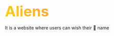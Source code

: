 # Aliens
It is a website where users can wish their 🧡 name
<!DOCTYPE html>
<html lang="en">
<head>
    <meta charset="UTF-8">
    <meta name="viewport" content="width=device-width, initial-scale=1.0">
    <title>🎉 Special Surprise</title>
    <style>
        * {
            margin: 0;
            padding: 0;
            box-sizing: border-box;
        }

        body {
            font-family: 'Segoe UI', Tahoma, Geneva, Verdana, sans-serif;
            background: linear-gradient(135deg, #667eea 0%, #764ba2 50%, #ff6b6b 100%);
            background-size: 200% 200%;
            animation: gradientShift 8s ease infinite;
            min-height: 100vh;
            display: flex;
            align-items: center;
            justify-content: center;
            overflow-x: hidden;
            position: relative;
        }

        @keyframes gradientShift {
            0% { background-position: 0% 50%; }
            50% { background-position: 100% 50%; }
            100% { background-position: 0% 50%; }
        }

        .floating-shapes {
            position: absolute;
            top: 0;
            left: 0;
            width: 100%;
            height: 100%;
            overflow: hidden;
            z-index: 1;
        }

        .shape {
            position: absolute;
            background: rgba(255, 255, 255, 0.1);
            border-radius: 50%;
            animation: float 6s ease-in-out infinite;
        }

        .shape:nth-child(1) { width: 80px; height: 80px; left: 10%; animation-delay: 0s; }
        .shape:nth-child(2) { width: 120px; height: 120px; left: 20%; animation-delay: 2s; }
        .shape:nth-child(3) { width: 60px; height: 60px; left: 80%; animation-delay: 4s; }
        .shape:nth-child(4) { width: 100px; height: 100px; left: 70%; animation-delay: 1s; }

        @keyframes float {
            0%, 100% { transform: translateY(100vh) rotate(0deg); opacity: 0; }
            10%, 90% { opacity: 0.7; }
            50% { transform: translateY(-100px) rotate(180deg); }
        }

        .container {
            text-align: center;
            color: white;
            max-width: 500px;
            width: 90%;
            padding: 2rem;
            position: relative;
            z-index: 10;
        }

        .login-section {
            background: rgba(255, 255, 255, 0.15);
            backdrop-filter: blur(20px);
            border-radius: 25px;
            padding: 3rem 2.5rem;
            box-shadow: 0 15px 35px rgba(0, 0, 0, 0.2);
            border: 1px solid rgba(255, 255, 255, 0.3);
            animation: fadeInUp 1.2s ease-out;
        }

        .surprise-section {
            display: none;
        }

        @keyframes fadeInUp {
            from { opacity: 0; transform: translateY(50px); }
            to { opacity: 1; transform: translateY(0); }
        }

        h1 {
            font-size: 2.8rem;
            margin-bottom: 1rem;
            background: linear-gradient(45deg, #ffd700, #ff6b6b, #4ecdc4);
            background-size: 200% 200%;
            -webkit-background-clip: text;
            -webkit-text-fill-color: transparent;
            background-clip: text;
            animation: textShimmer 3s ease-in-out infinite;
        }

        @keyframes textShimmer {
            0%, 100% { background-position: 0% 50%; }
            50% { background-position: 100% 50%; }
        }

        .subtitle {
            font-size: 1.3rem;
            margin-bottom: 2.5rem;
            opacity: 0.95;
            letter-spacing: 0.5px;
        }

        .code-input {
            width: 100%;
            padding: 1.2rem;
            font-size: 1.3rem;
            border: none;
            border-radius: 15px;
            background: rgba(255, 255, 255, 0.9);
            color: #333;
            margin-bottom: 1.5rem;
            text-align: center;
            letter-spacing: 2px;
            font-weight: bold;
            outline: none;
            transition: all 0.3s ease;
        }

        .code-input:focus {
            transform: scale(1.02);
            box-shadow: 0 0 20px rgba(255, 255, 255, 0.5);
        }

        .reveal-btn {
            background: linear-gradient(45deg, #ff6b6b, #4ecdc4);
            color: white;
            border: none;
            padding: 1.2rem 3rem;
            font-size: 1.2rem;
            border-radius: 25px;
            cursor: pointer;
            font-weight: bold;
            letter-spacing: 1px;
            transition: all 0.3s ease;
            position: relative;
            overflow: hidden;
        }

        .reveal-btn:hover {
            transform: translateY(-3px);
            box-shadow: 0 10px 25px rgba(0, 0, 0, 0.3);
        }

        .reveal-btn:active {
            transform: translateY(0);
        }

        .error-msg {
            color: #ff4757;
            background: rgba(255, 71, 87, 0.1);
            padding: 1rem;
            border-radius: 10px;
            margin-top: 1rem;
            border: 1px solid rgba(255, 71, 87, 0.3);
            display: none;
        }

        /* Surprise Page Styles */
        .surprise-content {
            background: rgba(255, 255, 255, 0.1);
            backdrop-filter: blur(20px);
            border-radius: 30px;
            padding: 3rem;
            box-shadow: 0 20px 40px rgba(0, 0, 0, 0.2);
            border: 1px solid rgba(255, 255, 255, 0.3);
            animation: surpriseEntry 2s ease-out;
            position: relative;
            overflow: hidden;
        }

        @keyframes surpriseEntry {
            0% { opacity: 0; transform: scale(0.5) rotate(-10deg); }
            50% { transform: scale(1.1) rotate(5deg); }
            100% { opacity: 1; transform: scale(1) rotate(0deg); }
        }

        .birthday-title {
            font-size: 3.5rem;
            background: linear-gradient(45deg, #ff6b6b, #ffd700, #4ecdc4, #ff6b6b);
            background-size: 300% 300%;
            -webkit-background-clip: text;
            -webkit-text-fill-color: transparent;
            background-clip: text;
            animation: rainbowText 4s ease-in-out infinite;
            margin-bottom: 1.5rem;
            text-shadow: 0 0 30px rgba(255, 255, 255, 0.5);
        }

        @keyframes rainbowText {
            0%, 100% { background-position: 0% 50%; }
            25% { background-position: 100% 50%; }
            50% { background-position: 100% 100%; }
            75% { background-position: 0% 100%; }
        }

        .friend-name {
            font-size: 2.5rem;
            color: #ffd700;
            margin-bottom: 2rem;
            animation: bounce 2s ease-in-out infinite;
        }

        @keyframes bounce {
            0%, 20%, 50%, 80%, 100% { transform: translateY(0); }
            40% { transform: translateY(-10px); }
            60% { transform: translateY(-5px); }
        }

        .birthday-message {
            font-size: 1.4rem;
            line-height: 1.8;
            margin-bottom: 2rem;
            opacity: 0;
            animation: fadeInMessage 1s ease-out 1s forwards;
        }

        @keyframes fadeInMessage {
            from { opacity: 0; transform: translateY(20px); }
            to { opacity: 1; transform: translateY(0); }
        }

        .cake {
            font-size: 4rem;
            animation: cakeWiggle 2s ease-in-out infinite;
            margin: 2rem 0;
        }

        @keyframes cakeWiggle {
            0%, 100% { transform: rotate(0deg); }
            25% { transform: rotate(-5deg); }
            75% { transform: rotate(5deg); }
        }

        .confetti {
            position: absolute;
            top: -10px;
            left: 50%;
            transform: translateX(-50%);
            width: 10px;
            height: 10px;
            background: #ff6b6b;
            animation: confettiFall 3s linear infinite;
        }

        .confetti:nth-child(2) { left: 20%; background: #4ecdc4; animation-delay: 0.5s; }
        .confetti:nth-child(3) { left: 80%; background: #ffd700; animation-delay: 1s; }
        .confetti:nth-child(4) { left: 35%; background: #ff9ff3; animation-delay: 1.5s; }
        .confetti:nth-child(5) { left: 65%; background: #54a0ff; animation-delay: 2s; }

        @keyframes confettiFall {
            0% { transform: translateX(-50%) translateY(-100vh) rotate(0deg); opacity: 1; }
            100% { transform: translateX(-50%) translateY(100vh) rotate(720deg); opacity: 0; }
        }

        .balloons {
            position: absolute;
            top: 20px;
            left: 20px;
            font-size: 2rem;
            animation: balloonFloat 4s ease-in-out infinite;
        }

        @keyframes balloonFloat {
            0%, 100% { transform: translateY(0px); }
            50% { transform: translateY(-20px); }
        }

        .celebration-btn {
            background: linear-gradient(45deg, #ff6b6b, #ffd700);
            color: white;
            border: none;
            padding: 1rem 2.5rem;
            font-size: 1.1rem;
            border-radius: 25px;
            cursor: pointer;
            font-weight: bold;
            margin-top: 2rem;
            transition: all 0.3s ease;
            animation: pulse 2s ease-in-out infinite;
        }

        @keyframes pulse {
            0%, 100% { transform: scale(1); }
            50% { transform: scale(1.05); }
        }

        .celebration-btn:hover {
            transform: scale(1.1);
            box-shadow: 0 10px 25px rgba(255, 107, 107, 0.4);
        }

        @media (max-width: 600px) {
            h1 { font-size: 2.2rem; }
            .birthday-title { font-size: 2.8rem; }
            .friend-name { font-size: 2rem; }
            .birthday-message { font-size: 1.2rem; }
        }
    </style>
</head>
<body>
    <div class="floating-shapes">
        <div class="shape"></div>
        <div class="shape"></div>
        <div class="shape"></div>
        <div class="shape"></div>
    </div>

    <div class="container">
        <!-- Login Section -->
        <div class="login-section" id="loginSection">
            <h1>🎁 Something Special Awaits</h1>
            <p class="subtitle">Enter the secret code to reveal your surprise</p>
            
            <input type="text" 
                   class="code-input" 
                   id="codeInput" 
                   placeholder="Enter Secret Code"
                   maxlength="20">
            
            <button class="reveal-btn" onclick="checkCode()">
                ✨ Reveal Surprise ✨
            </button>
            
            <div class="error-msg" id="errorMsg">
                Oops! That's not the right code. Try again! 🤔
            </div>
        </div>

        <!-- Surprise Section -->
        <div class="surprise-section" id="surpriseSection">
            <div class="surprise-content">
                <div class="confetti"></div>
                <div class="confetti"></div>
                <div class="confetti"></div>
                <div class="confetti"></div>
                <div class="confetti"></div>
                
                <div class="balloons">🎈🎈🎈</div>
                
                <h2 class="birthday-title">HAPPY BIRTHDAY!</h2>
                <div class="friend-name" id="friendName">Amazing Friend!</div>
                
                <div class="cake">🎂</div>
                
                <div class="birthday-message">
                    Hope your special day is filled with happiness, laughter, and all your favorite things! 
                    You deserve all the joy in the world. Here's to another year of awesome adventures 
                    and unforgettable memories! 🌟
                </div>
                
                <button class="celebration-btn" onclick="triggerCelebration()">
                    🎉 Celebrate More! 🎉
                </button>
            </div>
        </div>
    </div>

    <script>
        // Set your secret code here - you can change this to anything you want
        const SECRET_CODE = "BIRTHDAY2024";
        
        // You can customize the friend's name here
        const FRIEND_NAME = "Amazing Friend";

        function checkCode() {
            const input = document.getElementById('codeInput');
            const errorMsg = document.getElementById('errorMsg');
            const loginSection = document.getElementById('loginSection');
            const surpriseSection = document.getElementById('surpriseSection');
            
            if (input.value.toUpperCase() === SECRET_CODE) {
                // Correct code - show surprise
                errorMsg.style.display = 'none';
                loginSection.style.display = 'none';
                surpriseSection.style.display = 'block';
                
                // Update friend's name
                document.getElementById('friendName').textContent = FRIEND_NAME;
                
                // Trigger celebration effects
                setTimeout(triggerCelebration, 1000);
                
            } else {
                // Wrong code - show error
                errorMsg.style.display = 'block';
                input.value = '';
                input.style.borderColor = '#ff4757';
                
                // Reset border color after animation
                setTimeout(() => {
                    input.style.borderColor = '';
                }, 2000);
            }
        }

        function triggerCelebration() {
            // Create more confetti
            createConfetti();
            
            // Add some fun effects
            document.body.style.animation = 'none';
            document.body.offsetHeight; // Trigger reflow
            document.body.style.animation = 'gradientShift 2s ease infinite';
        }

        function createConfetti() {
            const colors = ['#ff6b6b', '#4ecdc4', '#ffd700', '#ff9ff3', '#54a0ff', '#5f27cd'];
            
            for (let i = 0; i < 50; i++) {
                setTimeout(() => {
                    const confetti = document.createElement('div');
                    confetti.style.position = 'absolute';
                    confetti.style.left = Math.random() * 100 + '%';
                    confetti.style.top = '-10px';
                    confetti.style.width = '8px';
                    confetti.style.height = '8px';
                    confetti.style.backgroundColor = colors[Math.floor(Math.random() * colors.length)];
                    confetti.style.animation = 'confettiFall 3s linear forwards';
                    confetti.style.zIndex = '100';
                    
                    document.body.appendChild(confetti);
                    
                    // Remove confetti after animation
                    setTimeout(() => {
                        if (confetti.parentNode) {
                            confetti.parentNode.removeChild(confetti);
                        }
                    }, 3000);
                }, i * 100);
            }
        }

        // Allow Enter key to trigger code check
        document.getElementById('codeInput').addEventListener('keypress', function(e) {
            if (e.key === 'Enter') {
                checkCode();
            }
        });

        // Initialize
        document.getElementById('friendName').textContent = FRIEND_NAME;
    </script>
</body>
</html>
